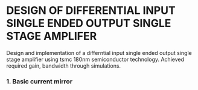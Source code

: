 # DESIGN OF DIFFERENTIAL INPUT SINGLE ENDED OUTPUT SINGLE STAGE AMPLIFER
Design and implementation of a differntial input single ended output single stage amplifier using tsmc 180nm semiconductor technology. Achieved required gain, bandwidth through simulations. 
### 1. Basic current mirror
